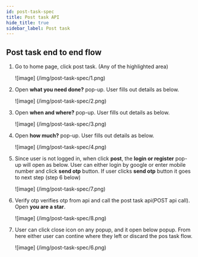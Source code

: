 ```yaml
---
id: post-task-spec
title: Post task API
hide_title: true
sidebar_label: Post task
---
```


## Post task end to end flow
1. Go to home page, click post task. (Any of the highlighted area)

    ![image]
    (/img/post-task-spec/1.png)

2. Open **what you need done?** pop-up. User fills out details as below.

    ![image]
    (/img/post-task-spec/2.png)

3. Open **when and where?** pop-up. User fills out details as below.

    ![image]
    (/img/post-task-spec/3.png)

4. Open **how much?** pop-up. User fills out details as below.

    ![image]
    (/img/post-task-spec/4.png)

5. Since user is not logged in, when click **post**, the **login or register** pop-up will open as below. User can either login by google or enter mobile number and click **send otp** button. If user clicks **send otp** button it goes to next step (step 6 below)

    ![image]
    (/img/post-task-spec/7.png)

6. Verify otp verifies otp from api and call the post task api(POST api call). Open **you are a star**.

    ![image]
    (/img/post-task-spec/8.png)

7. User can click close icon on any popup, and it open below popup. From here either user can contine where they left or discard the pos task flow.

    ![image]
    (/img/post-task-spec/6.png)